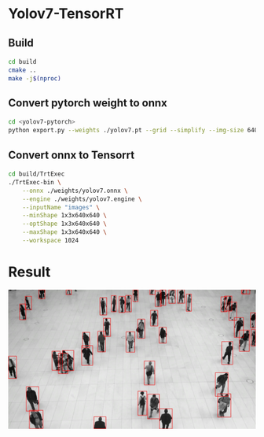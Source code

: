 # Yolov7-TensorRT

## Build

```bash
cd build
cmake ..
make -j$(nproc)
```

## Convert pytorch weight to onnx

```bash
cd <yolov7-pytorch>
python export.py --weights ./yolov7.pt --grid --simplify --img-size 640 640
```

## Convert onnx to Tensorrt

```bash
cd build/TrtExec
./TrtExec-bin \
    --onnx ./weights/yolov7.onnx \
    --engine ./weights/yolov7.engine \
    --inputName "images" \
    --minShape 1x3x640x640 \
    --optShape 1x3x640x640 \
    --maxShape 1x3x640x640 \
    --workspace 1024
```

# Result

![image](build/saved.jpg)